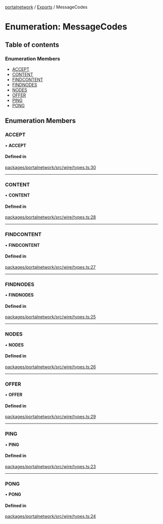 [portalnetwork](../README.md) / [Exports](../modules.md) / MessageCodes

# Enumeration: MessageCodes

## Table of contents

### Enumeration Members

- [ACCEPT](MessageCodes.md#accept)
- [CONTENT](MessageCodes.md#content)
- [FINDCONTENT](MessageCodes.md#findcontent)
- [FINDNODES](MessageCodes.md#findnodes)
- [NODES](MessageCodes.md#nodes)
- [OFFER](MessageCodes.md#offer)
- [PING](MessageCodes.md#ping)
- [PONG](MessageCodes.md#pong)

## Enumeration Members

### ACCEPT

• **ACCEPT**

#### Defined in

[packages/portalnetwork/src/wire/types.ts:30](https://github.com/ethereumjs/ultralight/blob/9f385ce/packages/portalnetwork/src/wire/types.ts#L30)

___

### CONTENT

• **CONTENT**

#### Defined in

[packages/portalnetwork/src/wire/types.ts:28](https://github.com/ethereumjs/ultralight/blob/9f385ce/packages/portalnetwork/src/wire/types.ts#L28)

___

### FINDCONTENT

• **FINDCONTENT**

#### Defined in

[packages/portalnetwork/src/wire/types.ts:27](https://github.com/ethereumjs/ultralight/blob/9f385ce/packages/portalnetwork/src/wire/types.ts#L27)

___

### FINDNODES

• **FINDNODES**

#### Defined in

[packages/portalnetwork/src/wire/types.ts:25](https://github.com/ethereumjs/ultralight/blob/9f385ce/packages/portalnetwork/src/wire/types.ts#L25)

___

### NODES

• **NODES**

#### Defined in

[packages/portalnetwork/src/wire/types.ts:26](https://github.com/ethereumjs/ultralight/blob/9f385ce/packages/portalnetwork/src/wire/types.ts#L26)

___

### OFFER

• **OFFER**

#### Defined in

[packages/portalnetwork/src/wire/types.ts:29](https://github.com/ethereumjs/ultralight/blob/9f385ce/packages/portalnetwork/src/wire/types.ts#L29)

___

### PING

• **PING**

#### Defined in

[packages/portalnetwork/src/wire/types.ts:23](https://github.com/ethereumjs/ultralight/blob/9f385ce/packages/portalnetwork/src/wire/types.ts#L23)

___

### PONG

• **PONG**

#### Defined in

[packages/portalnetwork/src/wire/types.ts:24](https://github.com/ethereumjs/ultralight/blob/9f385ce/packages/portalnetwork/src/wire/types.ts#L24)
